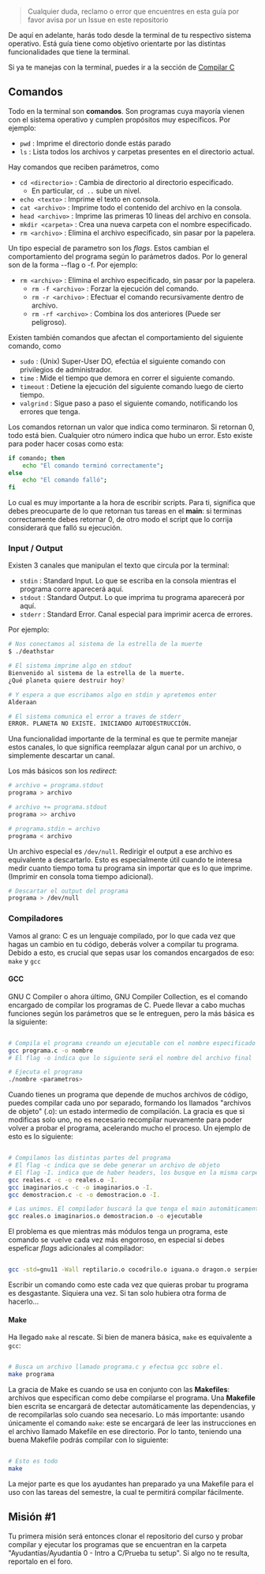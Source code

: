 > Cualquier duda, reclamo o error que encuentres en esta guía por favor avisa por un Issue en este repositorio

De aquí en adelante, harás todo desde la terminal de tu respectivo sistema operativo. Está guía tiene como objetivo orientarte por las distintas funcionalidades que tiene la terminal.

Si ya te manejas con la terminal, puedes ir a la sección de [Compilar C](#compiladores)

## Comandos

Todo en la terminal son **comandos**. Son programas cuya mayoría vienen con el sistema operativo y cumplen propósitos muy específicos. Por ejemplo:

* `pwd` : Imprime el directorio donde estás parado
* `ls` : Lista todos los archivos y carpetas presentes en el directorio actual.

Hay comandos que reciben parámetros, como

* `cd <directorio>` : Cambia de directorio al directorio especificado.
    * En particular, `cd ..` sube un nivel.
* `echo <texto>` : Imprime el texto en consola.
* `cat <archivo>` : Imprime todo el contenido del archivo en la consola.
* `head <archivo>` : Imprime las primeras 10 lineas del archivo en consola.
* `mkdir <carpeta>` : Crea una nueva carpeta con el nombre especificado.
* `rm <archivo>` : Elimina el archivo especificado, sin pasar por la papelera.

Un tipo especial de parametro son los _flags_. Estos cambian el comportamiento del programa según lo parámetros dados. Por lo general son de la forma --flag o -f. Por ejemplo:
* `rm <archivo>` : Elimina el archivo especificado, sin pasar por la papelera.
    * `rm -f <archivo>` : Forzar la ejecución del comando.
    * `rm -r <archivo>` : Efectuar el comando recursivamente dentro de archivo.
    * `rm -rf <archivo>` : Combina los dos anteriores (Puede ser peligroso).

Existen también comandos que afectan el comportamiento del siguiente comando, como
* `sudo` : (Unix) Super-User DO, efectúa el siguiente comando con privilegios de administrador.
* `time` : Mide el tiempo que demora en correr el siguiente comando.
* `timeout` : Detiene la ejecución del siguiente comando luego de cierto tiempo.
* `valgrind` : Sigue paso a paso el siguiente comando, notificando los errores que tenga.

Los comandos retornan un valor que indica como terminaron. Si retornan 0, todo está bien. Cualquier otro número indica que hubo un error. Esto existe para poder hacer cosas como esta:

```sh
if comando; then
    echo "El comando terminó correctamente";
else
    echo "El comando falló";
fi
```

Lo cual es muy importante a la hora de escribir scripts. Para ti, significa que debes preocuparte de lo que retornan tus tareas en el **main**: si terminas correctamente debes retornar 0, de otro modo el script que lo corrija considerará que falló su ejecución.

### Input / Output

Existen 3 canales que manipulan el texto que circula por la terminal:

* `stdin` : Standard Input. Lo que se escriba en la consola mientras el programa corre aparecerá aquí.
* `stdout` : Standard Output. Lo que imprima tu programa aparecerá por aquí.
* `stderr` : Standard Error. Canal especial para imprimir acerca de errores.

Por ejemplo:

```sh
# Nos conectamos al sistema de la estrella de la muerte
$ ./deathstar

# El sistema imprime algo en stdout
Bienvenido al sistema de la estrella de la muerte.
¿Qué planeta quiere destruir hoy?

# Y espera a que escribamos algo en stdin y apretemos enter
Alderaan

# El sistema comunica el error a traves de stderr
ERROR. PLANETA NO EXISTE. INICIANDO AUTODESTRUCCIÓN.
```

Una funcionalidad importante de la terminal es que te permite manejar estos canales, lo que significa reemplazar algun canal por un archivo, o simplemente descartar un canal.

Los más básicos son los _redirect_:

```sh
# archivo = programa.stdout
programa > archivo

# archivo += programa.stdout
programa >> archivo

# programa.stdin = archivo
programa < archivo
```

Un archivo especial es `/dev/null`. Redirigir el output a ese archivo es equivalente a descartarlo. Esto es especialmente útil cuando te interesa medir cuanto tiempo toma tu programa sin importar que es lo que imprime. (Imprimir en consola toma tiempo adicional).

```sh
# Descartar el output del programa
programa > /dev/null
```

### Compiladores

Vamos al grano: C es un lenguaje compilado, por lo que cada vez que hagas un cambio en tu código, deberás volver a compilar tu programa. Debido a esto, es crucial que sepas usar los comandos encargados de eso: `make` y `gcc`

#### GCC

GNU C Compiler o ahora último, GNU Compiler Collection, es el comando encargado de compilar los programas de C. Puede llevar a cabo muchas funciones según los parámetros que se le entreguen, pero la más básica es la siguiente:

```sh

# Compila el programa creando un ejecutable con el nombre especificado
gcc programa.c -o nombre
# El flag -o indica que lo siguiente será el nombre del archivo final

# Ejecuta el programa
./nombre <parametros>

```

Cuando tienes un programa que depende de muchos archivos de código, puedes compilar cada uno por separado, formando los llamados "archivos de objeto" (.o): un estado intermedio de compilación. La gracia es que si modificas solo uno, no es necesario recompilar nuevamente para poder volver a probar el programa, acelerando mucho el proceso. Un ejemplo de esto es lo siguiente:

```sh

# Compilamos las distintas partes del programa
# El flag -c indica que se debe generar un archivo de objeto
# El flag -I. indica que de haber headers, los busque en la misma carpeta
gcc reales.c -c -o reales.o -I.
gcc imaginarios.c -c -o imaginarios.o -I.
gcc demostracion.c -c -o demostracion.o -I.

# Las unimos. El compilador buscará la que tenga el main automáticamente
gcc reales.o imaginarios.o demostracion.o -o ejecutable

```

El problema es que mientras más módulos tenga un programa, este comando se vuelve cada vez más engorroso, en especial si debes espeficar _flags_ adicionales al compilador:

```sh

gcc -std=gnu11 -Wall reptilario.o cocodrilo.o iguana.o dragon.o serpiente.o camaleon.o tiranosaurio.o tortuga.o -o reptilario -I. -lm

```

Escribir un comando como este cada vez que quieras probar tu programa es desgastante. Siquiera una vez. Si tan solo hubiera otra forma de hacerlo...

#### Make

Ha llegado `make` al rescate. Si bien de manera básica, `make` es equivalente a `gcc`:

```sh

# Busca un archivo llamado programa.c y efectua gcc sobre el.
make programa

```

La gracia de Make es cuando se usa en conjunto con las **Makefiles**: archivos que especifican como debe compilarse el programa. Una **Makefile** bien escrita se encargará de detectar automáticamente las dependencias, y de recompilarlas solo cuando sea necesario. Lo más importante: usando únicamente el comando `make`: este se encargará de leer las instrucciones en el archivo llamado Makefile en ese directorio. Por lo tanto, teniendo una buena Makefile podrás compilar con lo siguiente:

```sh

# Esto es todo
make

```

La mejor parte es que los ayudantes han preparado ya una Makefile para el uso con las tareas del semestre, la cual te permitirá compilar fácilmente.

## Misión \#1

Tu primera misión será entonces clonar el repositorio del curso y probar compilar y ejecutar los programas que se encuentran en la carpeta "Ayudantías/Ayudantía 0 - Intro a C/Prueba tu setup". Si algo no te resulta, reportalo en el foro.

